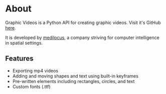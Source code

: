 # About

Graphic Videos is a Python API for creating graphic videos. Visit it's GitHub [here][graphicvideosgithub].

It is developed by [medilocus][medilocus], a company striving for computer intelligence in spatial settings.

## Features

* Exporting mp4 videos
* Adding and moving shapes and text using built-in keyframes
* Pre-written elements including rectangles, circles, and text
* Custom fonts (.ttf)


[medilocus]: https://github.com/medilocus
[graphicvideosgithub]: https://github.com/medilocus/graphic_videos